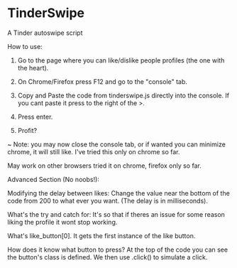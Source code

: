 # TinderSwipe
A Tinder autoswipe script

How to use:

1) Go to the page where you can like/dislike people profiles (the one with the heart).

2) On Chrome/Firefox press F12 and go to the "console" tab.

3) Copy and Paste the code from tinderswipe.js directly into the console. If you cant paste it press to the right of the >.

4) Press enter.

5) Profit?

~ Note: you may now close the console tab, or if wanted you can minimize chrome, it will still like. I've tried this only on chrome so far.


May work on other browsers tried it on chrome, firefox only so far.


Advanced Section (No noobs!):

Modifying the delay between likes: Change the value near the bottom of the code from 200 to what ever you want.
(The delay is in milliseconds).

What's the try and catch for: It's so that if theres an issue for some reason liking the profile it wont stop working.

What's like_button[0]. It gets the first instance of the like button.

How does it know what button to press? At the top of the code you can see the button's class is defined. We then use .click() to simulate a click.
 